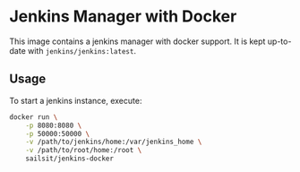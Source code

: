 # Jenkins Manager with Docker

This image contains a jenkins manager with docker support. It is kept up-to-date with `jenkins/jenkins:latest`.

## Usage

To start a jenkins instance, execute:

```bash
docker run \
	-p 8080:8080 \
	-p 50000:50000 \
	-v /path/to/jenkins/home:/var/jenkins_home \
	-v /path/to/root/home:/root \
  	sailsit/jenkins-docker
```

